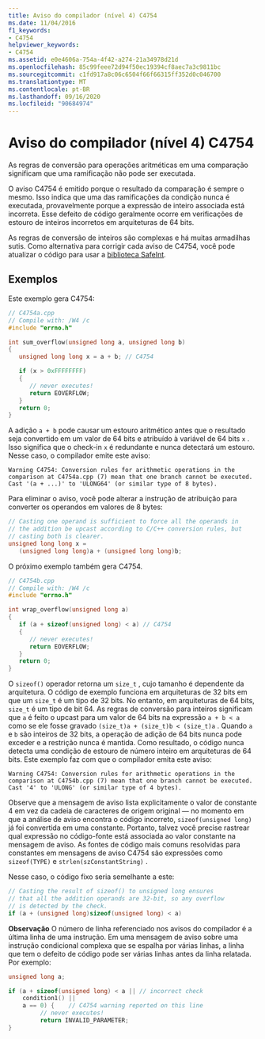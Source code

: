 ```yaml
---
title: Aviso do compilador (nível 4) C4754
ms.date: 11/04/2016
f1_keywords:
- C4754
helpviewer_keywords:
- C4754
ms.assetid: e0e4606a-754a-4f42-a274-21a34978d21d
ms.openlocfilehash: 85c99feee72d94f50ec19394cf8aec7a3c9811bc
ms.sourcegitcommit: c1fd917a8c06c6504f66f66315ff352d0c046700
ms.translationtype: MT
ms.contentlocale: pt-BR
ms.lasthandoff: 09/16/2020
ms.locfileid: "90684974"
---
```

# <a name="compiler-warning-level-4-c4754"></a>Aviso do compilador (nível 4) C4754

As regras de conversão para operações aritméticas em uma comparação significam que uma ramificação não pode ser executada.

O aviso C4754 é emitido porque o resultado da comparação é sempre o mesmo. Isso indica que uma das ramificações da condição nunca é executada, provavelmente porque a expressão de inteiro associada está incorreta. Esse defeito de código geralmente ocorre em verificações de estouro de inteiros incorretos em arquiteturas de 64 bits.

As regras de conversão de inteiros são complexas e há muitas armadilhas sutis. Como alternativa para corrigir cada aviso de C4754, você pode atualizar o código para usar a [biblioteca SafeInt](../../safeint/safeint-library.md).

## <a name="examples"></a>Exemplos

Este exemplo gera C4754:

```cpp
// C4754a.cpp
// Compile with: /W4 /c
#include "errno.h"

int sum_overflow(unsigned long a, unsigned long b)
{
   unsigned long long x = a + b; // C4754

   if (x > 0xFFFFFFFF)
   {
      // never executes!
      return EOVERFLOW;
   }
   return 0;
}
```

A adição `a + b` pode causar um estouro aritmético antes que o resultado seja convertido em um valor de 64 bits e atribuído à variável de 64 bits `x` . Isso significa que o check-in `x` é redundante e nunca detectará um estouro. Nesse caso, o compilador emite este aviso:

```Output
Warning C4754: Conversion rules for arithmetic operations in the comparison at C4754a.cpp (7) mean that one branch cannot be executed. Cast '(a + ...)' to 'ULONG64' (or similar type of 8 bytes).
```

Para eliminar o aviso, você pode alterar a instrução de atribuição para converter os operandos em valores de 8 bytes:

```cpp
// Casting one operand is sufficient to force all the operands in
// the addition be upcast according to C/C++ conversion rules, but
// casting both is clearer.
unsigned long long x =
   (unsigned long long)a + (unsigned long long)b;
```

O próximo exemplo também gera C4754.

```cpp
// C4754b.cpp
// Compile with: /W4 /c
#include "errno.h"

int wrap_overflow(unsigned long a)
{
   if (a + sizeof(unsigned long) < a) // C4754
   {
      // never executes!
      return EOVERFLOW;
   }
   return 0;
}
```

O `sizeof()` operador retorna um `size_t` , cujo tamanho é dependente da arquitetura. O código de exemplo funciona em arquiteturas de 32 bits em que um `size_t` é um tipo de 32 bits. No entanto, em arquiteturas de 64 bits, `size_t` é um tipo de bit 64. As regras de conversão para inteiros significam que `a` é feito o upcast para um valor de 64 bits na expressão `a + b < a` como se ele fosse gravado `(size_t)a + (size_t)b < (size_t)a` . Quando `a` e `b` são inteiros de 32 bits, a operação de adição de 64 bits nunca pode exceder e a restrição nunca é mantida. Como resultado, o código nunca detecta uma condição de estouro de número inteiro em arquiteturas de 64 bits. Este exemplo faz com que o compilador emita este aviso:

```Output
Warning C4754: Conversion rules for arithmetic operations in the comparison at C4754b.cpp (7) mean that one branch cannot be executed. Cast '4' to 'ULONG' (or similar type of 4 bytes).
```

Observe que a mensagem de aviso lista explicitamente o valor de constante 4 em vez da cadeia de caracteres de origem original — no momento em que a análise de aviso encontra o código incorreto, `sizeof(unsigned long)` já foi convertida em uma constante. Portanto, talvez você precise rastrear qual expressão no código-fonte está associada ao valor constante na mensagem de aviso. As fontes de código mais comuns resolvidas para constantes em mensagens de aviso C4754 são expressões como `sizeof(TYPE)` e `strlen(szConstantString)` .

Nesse caso, o código fixo seria semelhante a este:

```cpp
// Casting the result of sizeof() to unsigned long ensures
// that all the addition operands are 32-bit, so any overflow
// is detected by the check.
if (a + (unsigned long)sizeof(unsigned long) < a)
```

**Observação** O número de linha referenciado nos avisos do compilador é a última linha de uma instrução. Em uma mensagem de aviso sobre uma instrução condicional complexa que se espalha por várias linhas, a linha que tem o defeito de código pode ser várias linhas antes da linha relatada. Por exemplo:

```cpp
unsigned long a;

if (a + sizeof(unsigned long) < a || // incorrect check
    condition1() ||
    a == 0) {    // C4754 warning reported on this line
         // never executes!
         return INVALID_PARAMETER;
}
```

